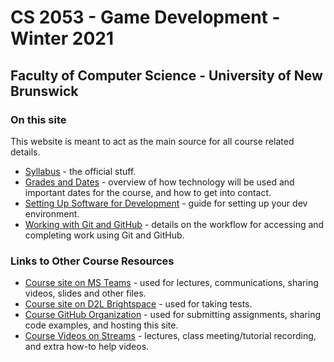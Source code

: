 # CS 2053 - Game Development - Winter 2021

## Faculty of Computer Science - University of New Brunswick

### On this site

This website is meant to act as the main source for all course related details.

- [Syllabus](pages/cs2053_syllabus_w2021.md) - the official stuff.
- [Grades and Dates](pages/cs2053-grading-dates_w2021.md) - overview of how technology will be used and important dates for the course, and how to get into contact.
- [Setting Up Software for Development](pages/cs2053-requirements-and-setup.md) - guide for setting up your dev environment.
- [Working with Git and GitHub](pages/CS2053-working-with-git.md) - details on the workflow for accessing and completing work using Git and GitHub.

### Links to Other Course Resources

- [Course site on MS Teams](https://teams.microsoft.com/l/team/19%3aca42745fca1849c09ed0e98468415f91%40thread.tacv2/conversations?groupId=30436b98-13f3-4818-9c40-138fcd652849&tenantId=244e6ed2-339a-47f3-b95c-e45351c198b7) - used for lectures, communications, sharing videos, slides and other files.
- [Course site on D2L Brightspace](https://lms.unb.ca/d2l/home/175251) - used for taking tests.
- [Course GitHub Organization](https://github.com/CS-2053-Winter-2021) - used for submitting assignments, sharing code examples, and hosting this site.
- [Course Videos on Streams](https://web.microsoftstream.com/channel/8661cb6d-aa10-4b66-8ccb-fafdfd06081b) - lectures, class meeting/tutorial recording, and extra how-to help videos.